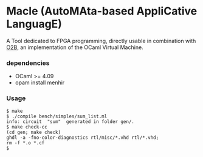 # Macle (AutoMAta-based AppliCative LanguagE)

A Tool dedicated to FPGA programming, directly usable in combination with [O2B](https://github.com/jserot/O2B), an implementation of the OCaml Virtual Machine.

### dependencies

- OCaml >= 4.09
- opam install menhir

### Usage
```
$ make
$ ./compile bench/simples/sum_list.ml 
info: circuit  "sum"  generated in folder gen/.
$ make check-cc
(cd gen; make check)
ghdl -a -fno-color-diagnostics rtl/misc/*.vhd rtl/*.vhd;
rm -f *.o *.cf
$
```
